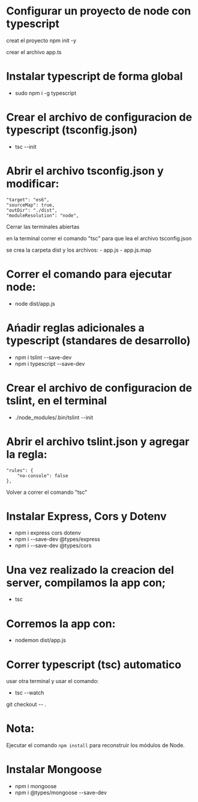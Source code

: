 # Configurar un proyecto de node con typescript

creat el proyecto
npm init -y

crear el archivo app.ts

# Instalar typescript de forma global
- sudo npm i -g typescript

# Crear el archivo de configuracion de typescript (tsconfig.json)
- tsc --init

# Abrir el archivo tsconfig.json y modificar:

    "target": "es6",
    "sourceMap": true,
    "outDir": "./dist", 
    "moduleResolution": "node",

Cerrar las terminales abiertas

en la terminal correr el comando "tsc" para que lea el archivo tsconfig.json

se crea la carpeta dist y los archivos:
    - app.js
    - app.js.map

# Correr el comando para ejecutar node:
- node dist/app.js

# Ańadir reglas adicionales a typescript (standares de desarrollo)
- npm i tslint --save-dev
- npm i typescript --save-dev

# Crear el archivo de configuracion de tslint, en el terminal
- ./node_modules/.bin/tslint --init   

# Abrir el archivo tslint.json y agregar la regla:
    "rules": {
        "no-console": false
    },

Volver a correr el comando "tsc" 

# Instalar Express, Cors y Dotenv
- npm i express cors dotenv
- npm i --save-dev @types/express
- npm i --save-dev @types/cors

# Una vez realizado la creacion del server, compilamos la app con;
- tsc 

# Corremos la app con:
- nodemon dist/app.js

# Correr typescript (tsc) automatico
usar otra terminal y usar el comando:
- tsc --watch

git checkout -- .

# Nota:
Ejecutar el comando ```npm install``` para reconstruir los módulos de Node.

# Instalar Mongoose
- npm i mongoose
- npm i @types/mongoose --save-dev
